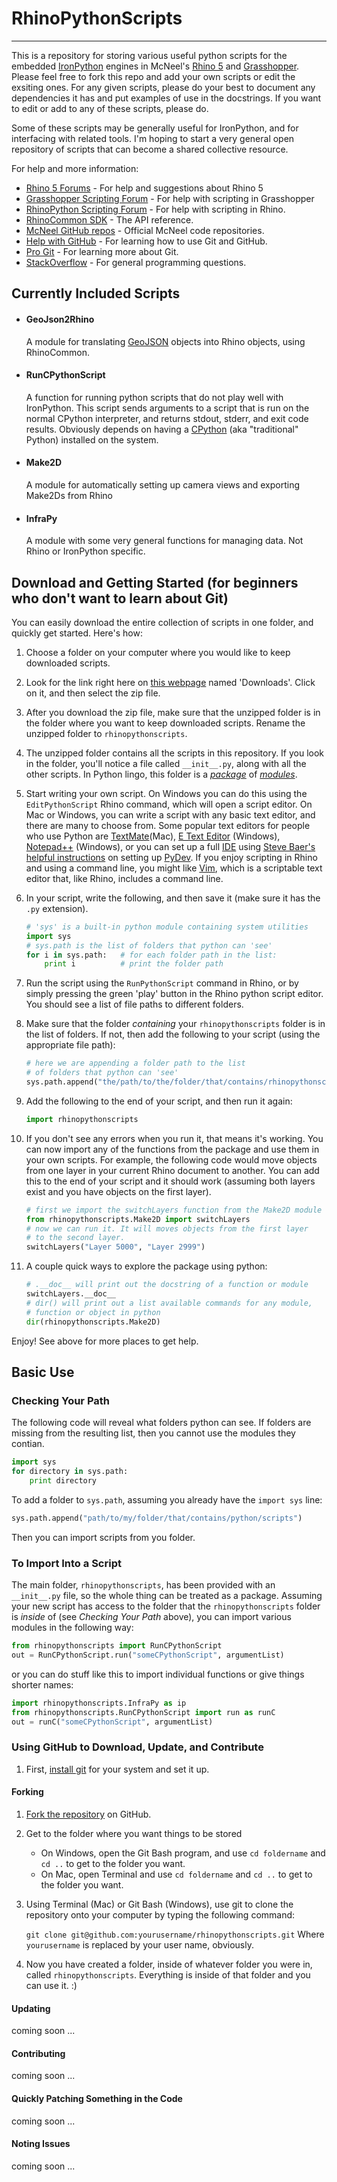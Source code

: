 # RhinoPythonScripts

---

This is a repository for storing various useful python scripts for the embedded [IronPython](http://ironpython.codeplex.com/) engines in McNeel's [Rhino 5](http://download.rhino3d.com/rhino/5.0/wip) and [Grasshopper](www.grasshopper3d.com). Please feel free to fork this repo and add your own scripts or edit the exsiting ones. For any given scripts, please do your best to document any dependencies it has and put examples of use in the docstrings. If you want to edit or add to any of these scripts, please do.

Some of these scripts may be generally useful for IronPython, and for interfacing with related tools. I'm hoping to start a very general open repository of scripts that can become a shared collective resource.

For help and more information:

* [Rhino 5 Forums](http://v5.rhino3d.com) - For help and suggestions about Rhino 5
* [Grasshopper Scripting Forum](http://www.grasshopper3d.com/forum/categories/vb-c-and-python-coding/listForCategory) - For help with scripting in Grasshopper
* [RhinoPython Scripting Forum](http://python.rhino3d.com/) - For help with scripting in Rhino.
* [RhinoCommon SDK](http://www.rhino3d.com/5/rhinocommon/) - The API reference.
* [McNeel GitHub repos](https://github.com/mcneel) - Official McNeel code repositories.
* [Help with GitHub](http://help.github.com/) - For learning how to use Git and GitHub.
* [Pro Git](http://www.progit.org) - For learning more about Git.
* [StackOverflow](http://stackoverflow.com/) - For general programming questions.


## Currently Included Scripts


* #### GeoJson2Rhino
    
    A module for translating [GeoJSON](http://wiki.geojson.org/Main_Page) objects into Rhino objects, using RhinoCommon.

* #### RunCPythonScript

    A function for running python scripts that do not play well with IronPython. This script sends arguments to a script that is run on the normal CPython interpreter, and returns stdout, stderr, and exit code results. Obviously depends on having a [CPython](http://www.python.org/download/) (aka "traditional" Python) installed on the system.

* #### Make2D
    
    A module for automatically setting up camera views and exporting Make2Ds from Rhino

* #### InfraPy

    A module with some very general functions for managing data. Not Rhino or IronPython specific.


## Download and Getting Started (for beginners who don't want to learn about Git)


You can easily download the entire collection of scripts in one folder, and
quickly get started. Here's how:

1. Choose a folder on your computer where you would like to keep downloaded scripts.
2. Look for the link right here on [this webpage](https://github.com/bengolder/rhinopythonscripts) named 'Downloads'. Click on it, and then select the zip file.
3. After you download the zip file, make sure that the unzipped folder is in the folder where you want to keep downloaded scripts. Rename the unzipped folder to `rhinopythonscripts`.
4. The unzipped folder contains all the scripts in this repository. If you look in the folder, you'll notice a file called `__init__.py`, along with all the other scripts. In Python lingo, this folder is a [_package_](http://docs.python.org/tutorial/modules.html#packages) of [_modules_](http://docs.python.org/tutorial/modules.html).
5. Start writing your own script. On Windows you can do this using the `EditPythonScript` Rhino command, which will open a script editor. On Mac or Windows, you can write a script with any basic text editor, and there are many to choose from. Some popular text editors for people who use Python are [TextMate](http://macromates.com/)(Mac), [E Text Editor](http://www.e-texteditor.com/) (Windows), [Notepad++](http://notepad-plus-plus.org/) (Windows), or you can set up a full [IDE](http://en.wikipedia.org/wiki/Integrated_development_environment) using [Steve Baer's helpful instructions](http://python.rhino3d.com/entries/12-Configuring-Pydev-for-Rhino.Python) on setting up [PyDev](http://pydev.org/). If you enjoy scripting in Rhino and using a command line, you might like [Vim](http://www.vim.org/download.php), which is a scriptable text editor that, like Rhino, includes a command line.
6. In your script, write the following, and then save it (make sure it has the `.py` extension).

    ```python
    # 'sys' is a built-in python module containing system utilities
    import sys
    # sys.path is the list of folders that python can 'see'
    for i in sys.path:   # for each folder path in the list:
        print i          # print the folder path
    ```

7. Run the script using the `RunPythonScript` command in Rhino, or by simply pressing the green 'play' button in the Rhino python script editor. You should see a list of file paths to different folders.
8. Make sure that the folder _containing_ your `rhinopythonscripts` folder is in the list of folders. If not, then add the following to your script (using the appropriate file path):

    ```python
    # here we are appending a folder path to the list
    # of folders that python can 'see'
    sys.path.append("the/path/to/the/folder/that/contains/rhinopythonscripts")
    ```

9. Add the following to the end of your script, and then run it again:

    ```python
    import rhinopythonscripts
    ```

10. If you don't see any errors when you run it, that means it's working. You can now import any of the functions from the package and use them in your own scripts. For example, the following code would move objects from one layer in your current Rhino document to another. You can add this to the end of your script and it should work (assuming both layers exist and you have objects on the first layer).

    ```python
    # first we import the switchLayers function from the Make2D module
    from rhinopythonscripts.Make2D import switchLayers
    # now we can run it. It will moves objects from the first layer
    # to the second layer.
    switchLayers("Layer 5000", "Layer 2999") 
    ```
    
11. A couple quick ways to explore the package using python:

    ```python
    # .__doc__ will print out the docstring of a function or module
    switchLayers.__doc__
    # dir() will print out a list available commands for any module,
    # function or object in python
    dir(rhinopythonscripts.Make2D)
    ```

Enjoy! See above for more places to get help.


## Basic Use

### Checking Your Path

The following code will reveal what folders python can see. If folders are missing from the resulting list, then you cannot use the modules they contian.

```python
import sys
for directory in sys.path:
    print directory
```

To add a folder to `sys.path`, assuming you already have the `import sys` line:

```python
sys.path.append("path/to/my/folder/that/contains/python/scripts")
```

Then you can import scripts from you folder.

### To Import Into a Script

The main folder, `rhinopythonscripts`, has been provided with an `__init__.py` file, so the whole thing can be treated as a package. Assuming your new script has access to the folder that the `rhinopythonscripts` folder is _inside_ of (see _Checking Your Path_ above), you can import various modules in the following way:

```python
from rhinopythonscripts import RunCPythonScript
out = RunCPythonScript.run("someCPythonScript", argumentList)
```

or you can do stuff like this to import individual functions or give things shorter names:

```python
import rhinopythonscripts.InfraPy as ip
from rhinopythonscripts.RunCPythonScript import run as runC
out = runC("someCPythonScript", argumentList)
```

### Using GitHub to Download, Update, and Contribute

1. First, [install git](http://git-scm.com/) for your system and set it up.

#### Forking

1. [Fork the repository](http://help.github.com/fork-a-repo/) on GitHub.
1. Get to the folder where you want things to be stored

    * On Windows, open the Git Bash program, and use `cd foldername` and `cd ..` to get to the folder you want.
    * On Mac, open Terminal and use `cd foldername` and `cd ..` to get to the folder you want.

1. Using Terminal (Mac) or Git Bash (Windows), use git to clone the repository onto your computer by typing the following command:

    `git clone git@github.com:yourusername/rhinopythonscripts.git` Where `yourusername` is replaced by your user name, obviously.

1. Now you have created a folder, inside of whatever folder you were in, called `rhinopythonscripts`. Everything is inside of that folder and you can use it. :)

#### Updating

coming soon ...

#### Contributing

coming soon ...

#### Quickly Patching Something in the Code

coming soon ...

#### Noting Issues

coming soon ...
 

